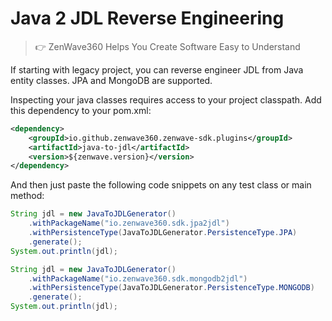 # Java 2 JDL Reverse Engineering
> 👉 ZenWave360 Helps You Create Software Easy to Understand

If starting with legacy project, you can reverse engineer JDL from Java entity classes. JPA and MongoDB are supported.

Inspecting your java classes requires access to your project classpath. Add this dependency to your pom.xml:

```xml
<dependency>
    <groupId>io.github.zenwave360.zenwave-sdk.plugins</groupId>
    <artifactId>java-to-jdl</artifactId>
    <version>${zenwave.version}</version>
</dependency>
```

And then just paste the following code snippets on any test class or main method:


```java
String jdl = new JavaToJDLGenerator()
    .withPackageName("io.zenwave360.sdk.jpa2jdl")
    .withPersistenceType(JavaToJDLGenerator.PersistenceType.JPA)
    .generate();
System.out.println(jdl);
```

```java
String jdl = new JavaToJDLGenerator()
    .withPackageName("io.zenwave360.sdk.mongodb2jdl")
    .withPersistenceType(JavaToJDLGenerator.PersistenceType.MONGODB)
    .generate();
System.out.println(jdl);
```

